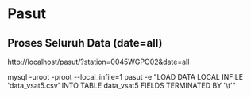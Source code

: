 # Pasut

## Proses Seluruh Data (date=all)
http://localhost/pasut/?station=0045WGPO02&date=all


mysql -uroot -proot --local_infile=1 pasut -e "LOAD DATA LOCAL INFILE 'data_vsat5.csv' INTO TABLE data_vsat5 FIELDS TERMINATED BY '\t'" 
